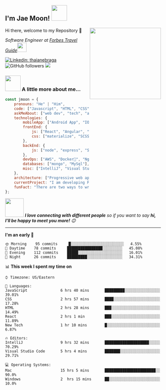 
<h2>I'm Jae Moon! <img src="https://media.giphy.com/media/12oufCB0MyZ1Go/giphy.gif" width="50"></h2>
Hi there, welcome to my Repository 👋
<img align='right' src="https://media.giphy.com/media/M9gbBd9nbDrOTu1Mqx/giphy.gif" width="230">
<p><em>Software Engineer at <a href="http://www.ForbesTravelGuide.com">Forbes Travel Guide</a><img src="https://media.giphy.com/media/WUlplcMpOCEmTGBtBW/giphy.gif" width="30"> 
</em></p>

[![Linkedin: thaianebraga](https://img.shields.io/badge/-jaemoon-blue?style=flat-square&logo=Linkedin&logoColor=white&link=https://www.linkedin.com/in/jaemoon/)](https://www.linkedin.com/in/jaemoon/)
![GitHub followers](https://img.shields.io/github/followers/vicbiz?label=Follow&style=social)
![](https://visitor-badge.glitch.me/badge?page_id=vibciz.vicbiz)

### <img src="https://media.giphy.com/media/VgCDAzcKvsR6OM0uWg/giphy.gif" width="50"> A little more about me...  

```javascript
const jmoon = {
    pronouns: "He" | "Him",
    code: ["Javascript", "HTML", "CSS", "Java", "php", "React", "Python"],
    askMeAbout: ["web dev", "tech", "app dev", "painting", "singing],
    technologies: {
        mobileApp: ["Android App", "IOS App", "Hybrid App"],
        frontEnd: {
            js: ["React", "Angular", "jQuery"],
            css: ["materialize", "SCSS", "bootstrap"]
        },
        backEnd: {
            js: ["node", "express", "SuiteScript", "JAVA", "Groovy", "JSP", 'GSP"],
        },
        devOps: ["AWS", "Docker🐳", "Nginx"],
        databases: ["mongo", "MySql"],
        misc: ["IntelliJ", "Visual Studio Code", "php"]
    },
    architecture: ["Progressive web applications", "Single page applications"],
    currentProject: "I am developing ForbesTravelGuide.com (B2C) & partner.forbestravelguide.com (B2B)",
    funFact: "There are two ways to write error-free programs; only the third one works"
};
```

<img src="https://media.giphy.com/media/LnQjpWaON8nhr21vNW/giphy.gif" width="60"> <em><b>I love connecting with different people</b> so if you want to say <b>hi, I'll be happy to meet you more!</b> 😊</em>

---
<!--START_SECTION:waka-->
**I'm an early 🐤** 

```text
🌞 Morning    95 commits     █░░░░░░░░░░░░░░░░░░░░░░░░   4.55% 
🌆 Daytime    78 commits     ████████████████░░░░░░░░░   45.08% 
🌃 Evening    112 commits    █████░░░░░░░░░░░░░░░░░░░░   16.01% 
🌙 Night      26 commits     █████████░░░░░░░░░░░░░░░░   34.31%

```


📊 **This week I spent my time on** 

```text
⌚︎ Timezone: US/Eastern

💬 Languages: 
JavaScript               6 hrs 40 mins       █████████░░░░░░░░░░░░░░░░   39.01% 
CSS                      2 hrs 57 mins       ████░░░░░░░░░░░░░░░░░░░░░   17.28% 
HTML                     2 hrs 28 mins       ███░░░░░░░░░░░░░░░░░░░░░░   14.49% 
React                    2 hrs 1 min         ███░░░░░░░░░░░░░░░░░░░░░░   11.89% 
New Tech                 1 hr 10 mins        █░░░░░░░░░░░░░░░░░░░░░░░░   6.87%

🔥 Editors: 
IntelliJ                 9 hrs 32 mins       ████████████████████░░░░░   70.29% 
Visual Studio Code       5 hrs 4 mins        ███████░░░░░░░░░░░░░░░░░░   29.71% 

💻 Operating Systems: 
Mac                      15 hrs 5 mins       ███████████████████████░░   90.0%
Windows                  2  hrs 15 mins      ██░░░░░░░░░░░░░░░░░░░░░░░   10.0%

```
<!--END_SECTION:waka-->
<!--
**These Readme stats are generated using Github Action [awesome-readme-stats](https://github.com/anmol098/waka-readme-stats)**
-->
